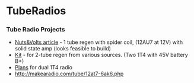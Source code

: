 # TubeRadios
### Tube Radio Projects

 * [Nuts&Volts article](https://www.nutsvolts.com/magazine/article/may2015_Whipple) - 1 tube regen with spider coil, (12AU7 at 12V) with solid state amp (looks feasible to build)
 * [Kit](https://www.amplifiedparts.com/products/radio-kit-2-tube-regenerative-radio) - for 2-tube regen from various sources.  (Two 1T4 with 45V battery B+)
 * [Plans](http://makearadio.com/tube/2-1t4.php) for dual 1T4 radio
 * http://makearadio.com/tube/12at7-6ak6.php
